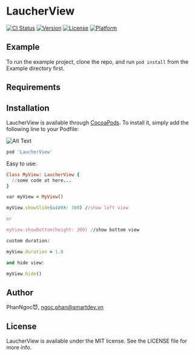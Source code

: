 # LaucherView

[![CI Status](http://img.shields.io/travis/pdn1905/LaucherView.svg?style=flat)](https://travis-ci.org/pdn1905/LaucherView)
[![Version](https://img.shields.io/cocoapods/v/LaucherView.svg?style=flat)](http://cocoapods.org/pods/LaucherView)
[![License](https://img.shields.io/cocoapods/l/LaucherView.svg?style=flat)](http://cocoapods.org/pods/LaucherView)
[![Platform](https://img.shields.io/cocoapods/p/LaucherView.svg?style=flat)](http://cocoapods.org/pods/LaucherView)

## Example

To run the example project, clone the repo, and run `pod install` from the Example directory first.

## Requirements

## Installation

LaucherView is available through [CocoaPods](http://cocoapods.org). To install
it, simply add the following line to your Podfile:

![Alt Text](https://media.giphy.com/media/AQEp1SOAOBmzS/giphy.gif)

```ruby
pod 'LaucherView'
```

Easy to use:

```ruby
Class MyView: LaucherView {
  //some code at here... 
}

var myView = MyView()

myView.showSlide(width: 300) //show left view

or 

myView.showBottom(height: 300) //show bottom view

custom duration:

myView.duration = 1.0

and hide view:

myView.hide()

```

## Author

PhanNgoc😈, ngoc.phan@smartdev.vn

## License

LaucherView is available under the MIT license. See the LICENSE file for more info.
